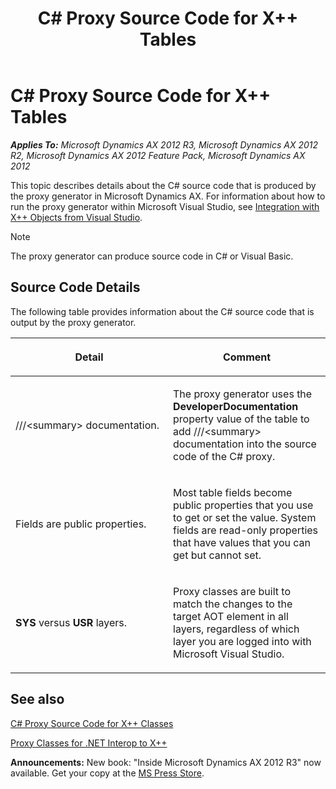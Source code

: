 ﻿---
title: C# Proxy Source Code for X++ Tables
TOCTitle: C# Proxy Source Code for X++ Tables
ms:assetid: 483c8390-aae0-4bdf-a052-6c991e903216
ms:mtpsurl: https://msdn.microsoft.com/en-us/library/Gg845209(v=AX.60)
ms:contentKeyID: 35243096
ms.date: 05/18/2015
mtps_version: v=AX.60
---

# C\# Proxy Source Code for X++ Tables 


_**Applies To:** Microsoft Dynamics AX 2012 R3, Microsoft Dynamics AX 2012 R2, Microsoft Dynamics AX 2012 Feature Pack, Microsoft Dynamics AX 2012_

This topic describes details about the C\# source code that is produced by the proxy generator in Microsoft Dynamics AX. For information about how to run the proxy generator within Microsoft Visual Studio, see [Integration with X++ Objects from Visual Studio](integration-with-x-objects-from-visual-studio.md).


> [!NOTE]
> <P>The proxy generator can produce source code in C# or Visual Basic.</P>



## Source Code Details

The following table provides information about the C\# source code that is output by the proxy generator.

<table>
<colgroup>
<col style="width: 50%" />
<col style="width: 50%" />
</colgroup>
<thead>
<tr class="header">
<th><p>Detail</p></th>
<th><p>Comment</p></th>
</tr>
</thead>
<tbody>
<tr class="odd">
<td><p>///&lt;summary&gt; documentation.</p></td>
<td><p>The proxy generator uses the <strong>DeveloperDocumentation</strong> property value of the table to add ///&lt;summary&gt; documentation into the source code of the C# proxy.</p></td>
</tr>
<tr class="even">
<td><p>Fields are public properties.</p></td>
<td><p>Most table fields become public properties that you use to get or set the value. System fields are read-only properties that have values that you can get but cannot set.</p></td>
</tr>
<tr class="odd">
<td><p><strong>SYS</strong> versus <strong>USR</strong> layers.</p></td>
<td><p>Proxy classes are built to match the changes to the target AOT element in all layers, regardless of which layer you are logged into with Microsoft Visual Studio.</p></td>
</tr>
</tbody>
</table>


## See also

[C\# Proxy Source Code for X++ Classes](csharp-proxy-source-code-for-x-classes.md)

[Proxy Classes for .NET Interop to X++](proxy-classes-for-net-interop-to-x.md)

  
**Announcements:** New book: "Inside Microsoft Dynamics AX 2012 R3" now available. Get your copy at the [MS Press Store](https://www.microsoftpressstore.com/store/inside-microsoft-dynamics-ax-2012-r3-9780735685109).


